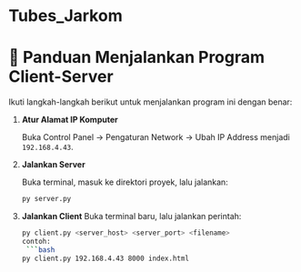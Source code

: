 # Tubes_Jarkom

# 📡 Panduan Menjalankan Program Client-Server

Ikuti langkah-langkah berikut untuk menjalankan program ini dengan benar:

1. **Atur Alamat IP Komputer**

   Buka Control Panel → Pengaturan Network → Ubah IP Address menjadi `192.168.4.43`.

2. **Jalankan Server**

   Buka terminal, masuk ke direktori proyek, lalu jalankan:

   ```bash
   py server.py

3. **Jalankan Client**
   Buka terminal baru, lalu jalankan perintah:
    ```bash
   py client.py <server_host> <server_port> <filename>
   contoh:
     ```bash
   py client.py 192.168.4.43 8000 index.html
